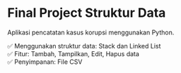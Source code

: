 # Final Project Struktur Data

Aplikasi pencatatan kasus korupsi menggunakan Python.

✅ Menggunakan struktur data: Stack dan Linked List  
✅ Fitur: Tambah, Tampilkan, Edit, Hapus data  
✅ Penyimpanan: File CSV
